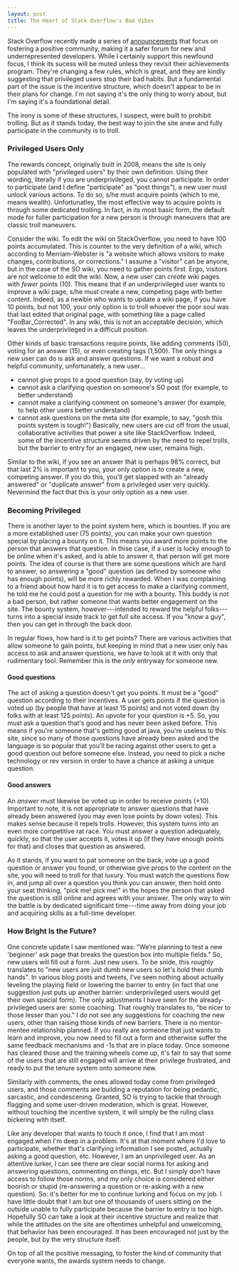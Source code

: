 ```yaml
---
layout: post
title: The Heart of Stack Overflow's Bad Vibes
---
```


Stack Overflow recently made a series of [announcements](https://stackoverflow.blog/2018/04/26/stack-overflow-isnt-very-welcoming-its-time-for-that-to-change/) that focus on fostering a positive community, making it a safer forum for new and underrepresented developers. While I certainly support this newfound focus, I think its sucess will be muted unless they revisit their achievements program. They're changing a few rules, which is great, and they are kindly suggesting that privileged users stop their bad habits. But a fundamental part of the issue is the incentive structure, which doesn't appear to be in their plans for change. I'm not saying it's the only thing to worry about, but I'm saying it's a foundational detail.

The irony is some of these structures, I suspect, were built to prohibit trolling. But as it stands today, the best way to join the site anew and fully participate in the community is to troll. 

### Privileged Users Only
The rewards concept, originally built in 2008, means the site is only populated with "privileged users" by their own definition. Using their wording, literally if you are underprivileged, you cannot participate. In order to participate (and I define "participate" as "post things"), a new user must unlock various actions. To do so, s/he must acquire points (which to me, means wealth). Unfortunatley, the most effective way to acquire points is through some dedicated trolling. In fact, in its most basic form, the default mode for fuller participation for a new person is through maneuvers that are classic troll maneuvers.

Consider the wiki. To edit the wiki on StackOverflow, you need to have 100 points accumulated. This is counter to the very definition of a wiki, which according to Merriam-Webster is "a website which allows visitors to make changes, contributions, or corrections." I assume a "visitor" can be anyone, but in the case of the SO wiki, you need to gather  points first. Ergo, visitors are not welcome to edit the wiki. Now, a new user can _create_ wiki pages with _fewer_ points (10). This means that if an underprivileged user wants to improve a wiki page, s/he must create a new, competing page with better content. Indeed, as a newbie who wants to update a wiki page, if you have 10 points, but not 100, your only option is to troll whoever the poor soul was that last edited that original page, with something like a page called "FooBar_Corrected". In any wiki, this is not an acceptable decision, which leaves the underprivileged in a difficult position.

Other kinds of basic transactions require points, like adding comments (50), voting for an answer (15), or even creating tags (1,500). The only things a new user can do is ask and answer questions. If we want a robust and helpful community, unfortunately, a new user...
* cannot give props to a good question (say, by voting up)
* cannot ask a clarifying question on someone's SO post (for example, to better understand)
* cannot make a clarifying comment on someone's answer (for example, to help other users better understand)
* cannot ask questions on the meta site (for example, to say, "gosh this points system is tough!") 
Basically, new users are cut off from the usual, collaborative activities that power a site like StackOverflow. Indeed, some of the incentive structure seems driven by the need to repel trolls, but the barrier to entry for an engaged, new user, remains high.

Similar to the wiki, if you see an answer that is perhaps 98% correct, but that last 2% is important to you, your only option is to create a new, competing answer. If you do this, you'll get slapped with an "already answered" or "duplicate answer" from a privileged user very quickly. Nevermind the fact that this is your only option as a new user.

### Becoming Privileged
There is another layer to the point system here, which is bounties. If you are a more extablished user (75 points), you can make your own question special by placing a bounty on it. This means you award more points to the person that answers that question. In thise case, if a user is lucky enough to be online when it's asked, and is able to answer it, that person will get more points. The idea of course is that there are some questions which are hard to answer, so answering a "good" question (as defined by someone who has enough points), will be more richly rewarded. When I was complaining to a friend about how hard it is to get access to make a clarifying comment, he told me he could post a question for me with a bounty. This buddy is not a bad person, but rather someone that wants better engagement on the site. The bounty system, however---intended to reward the helpful folks---turns into a special inside track to get full site access. If you "know a guy", then you can get in through the back door.

In regular flows, how hard is it to get points? There are various activities that allow someone to gain points, but keeping in mind that a new user only has access to ask and answer questions, we have to look at it with only that rudimentary tool. Remember this is the _only_ entryway for someone new. 

#### Good questions
The act of asking a question doesn't get you points. It must be a "good" question according to their incentives. A user gets points if the question is voted up (by people that have at least 15 points) and not voted down (by folks with at least 125 points). An upvote for your question is +5. So, you must ask a question that's good and has never been asked before. This means if you're someone that's getting good at java, you're useless to this site, since so many of those questions have already been asked and the language is so popular that you'll be racing against other users to get a good question out before someone else. Instead, you need to pick a niche technology or rev version in order to have a chance at asking a unique question.

#### Good answers
An _answer_ must likewise be voted up in order to receive points (+10). Important to note, it is not appropriate to answer questions that have already been answered (you may even lose points by down votes). This makes sense because it repels trolls. However, this system turns into an even more competitive rat race. You must answer a question adequately, quickly, so that the user accepts it, votes it up (if they have enough points for that) and closes that question as answered.

As it stands, if you want to pat someone on the back, vote up a good question or answer you found, or otherwise give props to the content on the site, you will need to troll for that luxury. You must watch the questions flow in, and jump all over a question you think you can answer, then hold onto your seat thinking, "pick me! pick me!" in the hopes the person that asked the question is still online and agrees with your answer. The only way to win the battle is by dedicated significant time---time away from doing your job and acquiring skills as a full-time developer.

### How Bright Is the Future?
One concrete update I saw mentioned was: "We’re planning to test a new 'beginner' ask page that breaks the question box into multiple fields." So, new users will fill out a form. Just new users. To be snide, this roughly translates to "new users are just dumb new users so let's hold their dumb hands". In various blog posts and tweets, I've seen nothing about actually leveling the playing field or lowering the barrier to entry (in fact that one suggestion just puts up another barrier: underprivileged users would get their own special form). The only adjustments I have seen for the already-privileged users are: some coaching. That roughly translates to, "be nicer to those lesser than you." I do not see any suggestions for coaching the new users, other than raising those kinds of new barriers. There is no mentor-mentee relationship planned. If you really are someone that just wants to learn and improve, you now need to fill out a form and otherwise suffer the same feedback mechanisms and -1s that are in place today. Once someone has cleared those and the training wheels come up, it's fair to say that some of the users that are still engaged will arrive at their privilege frustrated, and ready to put the tenure system onto someone new.

Similarly with comments, the ones allowed today come from privileged users, and those comments are building a reputation for being pedantic, sarcastic, and condescening. Granted, SO is trying to tackle that through flagging and some user-driven moderation, which is great. However, without touching the incentive system, it will simply be the ruling class bickering with itself. 

Like any developer that wants to touch it once, I find that I am most engaged when I'm deep in a problem. It's at that moment where I'd love to participate, whether that's clarifying information I see posted, actually asking a good question, etc. However, I am an unprivileged user. As an attentive lurker, I can see there are clear social norms for asking and answering questions, commenting on things, etc. But I simply don't have access to follow those norms, and my only choice is considered either boorish or stupid (re-answering a question or re-asking with a new question). So: it's better for me to continue lurking and focus on my job. I have little doubt that I am but one of thousands of users sitting on the outside unable to fully participate because the barrier to entry is too high. Hopefully SO can take a look at their incentive structure and realize that while the attitudes on the site are oftentimes unhelpful and unwelcoming, that behavior has been encouraged. It has been encouraged not just by the people, but by the very structure itself.

On top of all the positive messaging, to foster the kind of community that everyone wants, the awards system needs to change.

